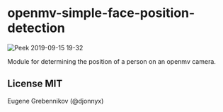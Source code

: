 # openmv-simple-face-position-detection

![Peek 2019-09-15 19-32](https://user-images.githubusercontent.com/17039317/64924744-57ff9000-d7f0-11e9-8c81-0aa02cbe3104.gif)

Module for determining the position of a person on an openmv camera.

## License MIT

Eugene Grebennikov (@djonnyx)
